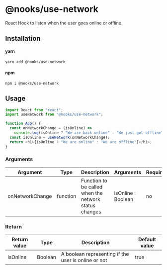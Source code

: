 # @nooks/use-network

React Hook to listen when the user goes online or offline.

## Installation

#### yarn

`yarn add @nooks/use-network`

#### npm

`npm i @nooks/use-network`

## Usage

```js
import React from "react";
import useNetwork from "@nooks/use-network";

function App() {
  const onNetworkChange = (isOnline) =>
    console.log(isOnline ? "We are back online" : "We just got offline");
  const isOnline = useNetwork(onNetworkChange);
  return <h1>{isOnline ? "We are online" : "We are offline"}</h1>;
}
```

### Arguments

| Argument        | Type     | Description                                           | Arguments          | Required |
| --------------- | -------- | ----------------------------------------------------- | ------------------ | -------- |
| onNetworkChange | function | Function to be called when the network status changes | isOnline : Boolean | no       |

### Return

| Return value | Type    | Description                                         | Default value |
| ------------ | ------- | --------------------------------------------------- | ------------- |
| isOnline     | Boolean | A boolean representing if the user is online or not | true          |
